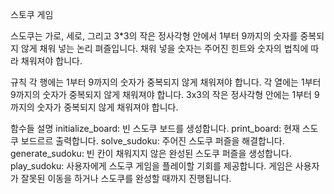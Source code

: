 스토쿠 게임

스도쿠는 가로, 세로, 그리고 3*3의 작은 정사각형 안에서 1부터 9까지의 숫자를 중복되지 않게 채워 넣는 논리 펴즐입니다. 채워 넣을 숫자는 주어진 힌트와 숫자의 법칙에 따라 채워져야 합니다.

규칙
각 행에는 1부터 9까지의 숫자가 중복되지 않게 채워져야 합니다.
각 열에는 1부터 9까지의 숫자가 중복되지 않게 채워져야 합니다.
3x3의 작은 정사각형 안에는 1부터 9까지의 숫자가 중복되지 않게 채워져야 합니다.

함수들 설명
initialize_board: 빈 스도쿠 보드를 생성합니다.
print_board: 현재 스도쿠 보드르르 출력합니다.
solve_sudoku: 주어진 스도쿠 퍼즐을 해결합니다.
generate_sudoku: 빈 칸이 채워지지 않은 완성된 스도쿠 퍼즐을 생성합니다.
play_sudoku: 사용자에게 스도쿠 게임을 플레이할 기회를 제공합니다. 게임은 사용자가 잘못된 이동을 하거나 스도쿠를 완성할 때까지 진행됩니다.